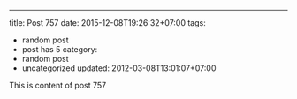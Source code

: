 ---
title: Post 757
date: 2015-12-08T19:26:32+07:00
tags:
  - random post
  - post has 5
category:
  - random post
  - uncategorized
updated: 2012-03-08T13:01:07+07:00

This is content of post 757